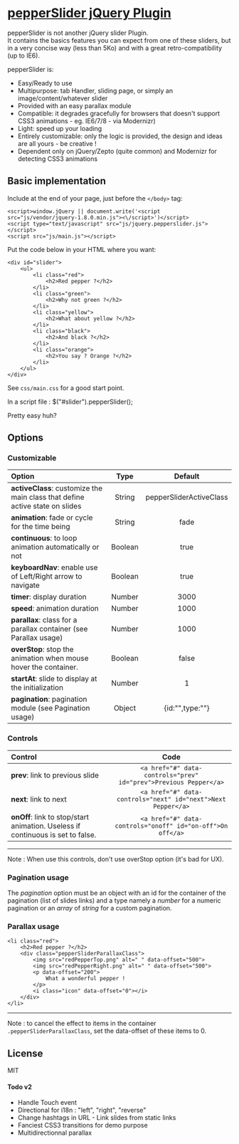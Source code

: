 # [pepperSlider jQuery Plugin](https://github.com/DamienSeguin/pepperSlider)

pepperSlider is not another jQuery slider Plugin.  
It contains the basics features you can expect from one of these sliders, but in a very concise way (less than 5Ko) and with a great retro-compatibility (up to IE6).

pepperSlider is:
* Easy/Ready to use
* Multipurpose: tab Handler, sliding page, or simply an image/content/whatever slider
* Provided with an easy parallax module
* Compatible: it degrades gracefully for browsers that doesn't support CSS3 animations - eg. IE6/7/8 - via Modernizr)
* Light: speed up your loading
* Entirely customizable: only the logic is provided, the design and ideas are all yours - be creative !
* Dependent only on jQuery/Zepto (quite common) and Modernizr for detecting CSS3 animations

## Basic implementation
Include at the end of your page, just before the `</body>` tag:

	<script>window.jQuery || document.write('<script src="js/vendor/jquery-1.8.0.min.js"><\/script>')</script>
	<script type="text/javascript" src="js/jquery.pepperslider.js"></script>
	<script src="js/main.js"></script>

Put the code below in your HTML where you want:

	<div id="slider">
		<ul>
			<li class="red">
				<h2>Red pepper ?</h2>
			</li>
			<li class="green">
				<h2>Why not green ?</h2>
			</li>
			<li class="yellow">
				<h2>What about yellow ?</h2>
			</li>
			<li class="black">
				<h2>And black ?</h2>
			</li>
			<li class="orange">
				<h2>You say ? Orange ?</h2>
			</li>
		</ul>
	</div>

See `css/main.css` for a good start point.

In a script file :
	$("#slider").pepperSlider();

Pretty easy huh?

## Options

### Customizable

|Option|Type|Default
|:---------|:---------:|:----------:|
|**activeClass**: customize the main class that define active state on slides|String|pepperSliderActiveClass|
|**animation**: fade or cycle for the time being|String|fade|
|**continuous**: to loop animation automatically or not|Boolean|true|
|**keyboardNav**: enable use of Left/Right arrow to navigate|Boolean|true|
|**timer**: display duration|Number|3000|
|**speed**: animation duration|Number|1000|
|**parallax**: class for a parallax container (see Parallax usage)|Number|1000|
|**overStop**: stop the animation when mouse hover the container.|Boolean|false|
|**startAt**: slide to display at the initialization|Number|1|
|**pagination**: pagination module (see Pagination usage)|Object|{id:"",type:""}|

### Controls

|Control|Code
|:---------|:---------:|
|**prev**: link to previous slide |`<a href="#" data-controls="prev" id="prev">Previous Pepper</a>`|
|**next**: link to next |`<a href="#" data-controls="next" id="next">Next Pepper</a>`|
|**onOff**: link to stop/start animation. Useless if continuous is set to false. |`<a href="#" data-controls="onoff" id="on-off">On off</a>`|

---
Note : When use this controls, don't use overStop option (it's bad for UX).

### Pagination usage
The *pagination* option must be an object with an id for the container of the pagination (list of slides links) and a type namely a *number* for a numeric pagination or an *array* of *string* for a custom pagination.

### Parallax usage


	<li class="red">
		<h2>Red pepper ?</h2>
		<div class="pepperSliderParallaxClass">
			<img src="redPepperTop.png" alt=" " data-offset="500">
			<img src="redPepperRight.png" alt=" " data-offset="500">
			<p data-offset="200">
				What a wonderful pepper !
			</p>
			<i class="icon" data-offset="0"></i>
		</div>
	</li>

---
Note : to cancel the effect to items in the container `.pepperSliderParallaxClass`, set the data-offset of these items to 0.


## License
MIT

#### Todo v2
* Handle Touch event
* Directional for i18n : "left", "right", "reverse"
* Change hashtags in URL - Link slides from static links
* Fanciest CSS3 transitions for demo purpose
* Multidirectionnal parallax